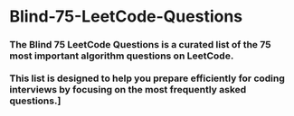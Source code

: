 # Blind-75-LeetCode-Questions
<h3>The Blind 75 LeetCode Questions is a curated list of the 75 most important algorithm questions on LeetCode.<br> <br>This list is designed to help you prepare efficiently for coding interviews by focusing on the most frequently asked questions.]
